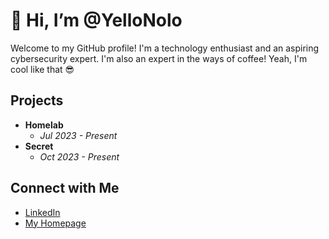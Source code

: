 # 👋 Hi, I’m @YelloNolo
  
Welcome to my GitHub profile! I'm a technology enthusiast and an aspiring cybersecurity expert. I'm also an expert in the ways of coffee! Yeah, I'm cool like that 😎

## Projects
- **Homelab**
  - *Jul 2023 - Present*
- **Secret**
  - *Oct 2023 - Present*

## Connect with Me
- [LinkedIn](https://www.linkedin.com/in/alecmurp)
- [My Homepage](https://www.yello.page/)
